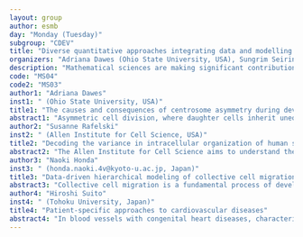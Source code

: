 ```yaml
---
layout: group
author: esmb
day: "Monday (Tuesday)"
subgroup: "CDEV"
title: "Diverse quantitative approaches integrating data and modelling in development and medicine"
organizers: "Adriana Dawes (Ohio State University, USA), Sungrim Seirin-Lee (Hiroshima University, Japan)"
description: "Mathematical sciences are making significant contributions to our understanding of developmental biology and its application to medicine using a diversity of approaches. One such approach integrates data with quantitative models under both normal and pathological conditions to uncover hidden rules and relationships underlying biological phenomena. By identifying these basic rules of life, mathematical models can further explore the consequences of these regulatory mechanisms, how they can be exploited by disease processes, and provide testable predictions for unresolved questions that may be difficult to address experimentally. In this minisymposium, we bring together research from a variety of perspectives to share recent developments in techniques and insights for understanding complex, medically relevant, dynamics that are associated with development."
code: "MS04"
code2: "MS03"
author1: "Adriana Dawes"
inst1: " (Ohio State University, USA)"
title1: "The causes and consequences of centrosome asymmetry during development"
abstract1: "Asymmetric cell division, where daughter cells inherit unequal amounts of specific factors, is critical for development and cell fate specification, and is implicated in disease processes such as tumour growth. In polarized cells, where specific factors are segregated to opposite ends of the cell as seen in early embryos of the nematode worm C. elegans, asymmetric cell division occurs as a result of dynein-mediated centrosome positioning along the polarity axis. Using a combination of stochastic and continuum models with experimental validation, we show that centrosome asymmetry is critical for centrosome positioning in the early C. elegans embryo, and that this asymmetry arises from differential recruitment of proteins to centrosomes during their maturation process."
author2: "Susanne Rafelski"
inst2: " (Allen Institute for Cell Science, USA)"
title2: "Decoding the variance in intracellular organization of human stem cells"
abstract2: "The Allen Institute for Cell Science aims to understand the principles by which human induced pluripotent stem cells (hiPSCs) establish and maintain robust dynamic localization of subcellular structures. Initial steps aim to determine the full range of natural variation in intracellular organization in hiPSCs under normal, unperturbed conditions. We used 25 of the endogenous fluorescently tagged hiPSC lines in the Allen Cell Collection (www.allencell.org), each expressing a monoallelic EGFP-tagged protein labeling a particular organelle or structure. We imaged thousands of cells at high resolution in 3D for each structure and developed segmentation algorithms and workflows for quantitative analyses. To measure variation in cell and nuclear shapes, we fit 3D segmented masks using spherical harmonic functions, and then performed a principal component analysis of the spherical harmonic coefficients. We found that the largest axes of shape variation corresponds to 1) cell height, due to differences in cell packing colonies, and 2) cell volume, representing cell growth through the cell cycle. We performed a survey analysis of size scaling and found that structures differ in the strength of their scaling with cell size and nuclear size. To explore variation in intracellular organization, we parameterized the cytoplasm and nucleoplasm via spherical harmonics to generate maps for each structure in each cell in 3D. Analysis of these maps allowed us to quantify and rank how stereotyped the locations for each of these structures are and further to cluster structures via correlations in their location relative to each other over different spatial scales. This systematic approach has enabled us to quantify how subcellular organelle organization varies with changes in cell shape in an integrated fashion across 25 EGFP-tagged subcellular structures."
author3: "Naoki Honda"
inst3: " (honda.naoki.4v@kyoto-u.ac.jp, Japan)"
title3: "Data-driven hierarchical modeling of collective cell migration"
abstract3: "Collective cell migration is a fundamental process of development. It has been known that cell migration within an epithelial sheet is oriented by traveling waves of ERK activation. However, its mechanism has remained elusive. To extract control roles in the epithelial sheet dynamics, we first developed mathematical models at the different hierarchical levels of individual cells and continuum, which can be seamlessly linked. Based on this hierarchical modeling, we mathematically predicted that migration velocity is directed by several mechano-chemical signals: cellular density, ERK activity, velocity field and their temporal and/or spatial derivatives. To test this model prediction, we live-imaged ERK activity during the collective cell migration with FRET-based biosensor. From the live imaging data, we quantified the time-series data corresponding to variables in the model. We then analyzed the time-series data with help of machine learning and then obtained a reverse-engineered model, which describes how the cells intracellularly process these mechano-chemical signals. We also confirmed that this model has an ability to forecast cell migration, hence showing validity of the model. By interpreting the reverse-engineered continuum model at the individual cellular level, we elucidated intercellular mechanical interaction is up-regulated by temporal derivative of ERK signal. Therefore, our data-driven hierarchical modeling approach is powerful to understand multicellular dynamics."
author4: "Hiroshi Suito"
inst4: " (Tohoku University, Japan)"
title4: "Patient-specific approaches to cardiovascular diseases"
abstract4: "In blood vessels with congenital heart diseases, characteristic flow structures are formed, in which pulsating flows affect strongly on wall shear stresses and energy dissipation patterns. In this talk, we present computational analyses for blood flows in patient-specific cases, through which we aim at understanding the relationships between differences in geometries and in energy dissipations. Our present targets include an aortic coarctation case and a Norwood surgery for hypoplastic left heart syndrome. These analyses yield deeper understandings in clinical medicine."
---
```

